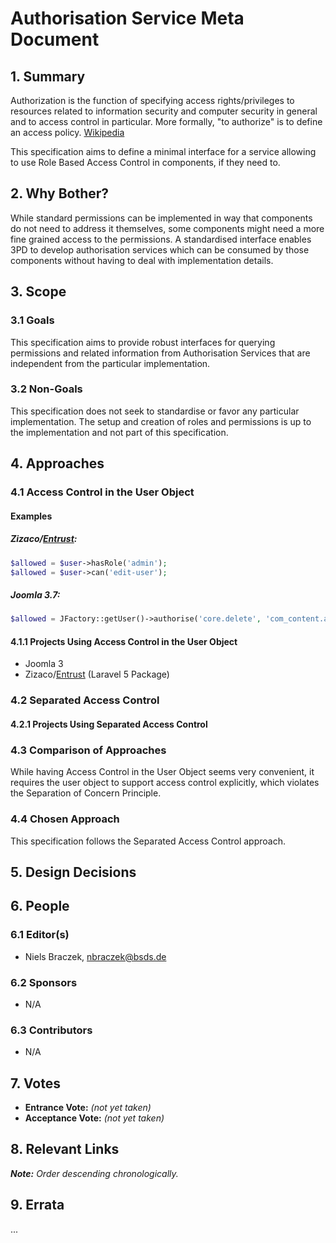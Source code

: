 # Authorisation Service Meta Document

## 1. Summary

Authorization is the function of specifying access rights/privileges to resources related to information security and computer security in general and to access control in particular. More formally, "to authorize" is to define an access policy. [Wikipedia](https://en.wikipedia.org/wiki/Authorization)

This specification aims to define a minimal interface for a service allowing to use Role Based Access Control in components, if they need to.

## 2. Why Bother?

While standard permissions can be implemented in way that components do not need to address it themselves, some components might need a more fine grained access to the permissions. A standardised interface enables 3PD to develop authorisation services which can be consumed by those components without having to deal with implementation details.

## 3. Scope

### 3.1 Goals

This specification aims to provide robust interfaces for querying permissions and related information from Authorisation Services that are independent from the particular implementation.

### 3.2 Non-Goals

This specification does not seek to standardise or favor any particular implementation.
The setup and creation of roles and permissions is up to the implementation and not part of this specification.

## 4. Approaches

### 4.1 Access Control in the User Object

#### Examples
 
##### Zizaco/[Entrust][]:

```php
$allowed = $user->hasRole('admin');
$allowed = $user->can('edit-user');
```

##### Joomla 3.7:

```php
$allowed = JFactory::getUser()->authorise('core.delete', 'com_content.article.' . (int) $record->id)
```

#### 4.1.1 Projects Using Access Control in the User Object

  * Joomla 3
  * Zizaco/[Entrust][] (Laravel 5 Package)
  
[Entrust]: https://github.com/Zizaco/entrust

### 4.2 Separated Access Control

#### 4.2.1 Projects Using Separated Access Control

### 4.3 Comparison of Approaches

While having Access Control in the User Object seems very convenient, it requires the user object to support access control explicitly, which violates the Separation of Concern Principle.
 
### 4.4 Chosen Approach

This specification follows the Separated Access Control approach.

## 5. Design Decisions

## 6. People

### 6.1 Editor(s)

* Niels Braczek, <nbraczek@bsds.de>

### 6.2 Sponsors

* N/A

### 6.3 Contributors

* N/A

## 7. Votes

* **Entrance Vote:** _(not yet taken)_
* **Acceptance Vote:** _(not yet taken)_

## 8. Relevant Links

_**Note:** Order descending chronologically._

## 9. Errata

...
